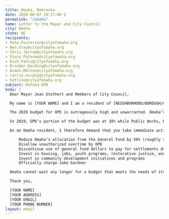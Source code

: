 ```yaml
---
title: Omaha, Nebraska
date: 2020-06-07 19:17:00 Z
permalink: "/omaha"
name: Letter to the Mayor and City Council
city: Omaha
state: NE
recipients:
- Pete.Festersen@cityofomaha.org
- Ben.Gray@cityofomaha.org
- Chris.Jerram@cityofomaha.org
- Vinny.Palermo@cityofomaha.org
- Rich.Pahls@cityofomaha.org
- Brinker.Harding@cityofomaha.org
- Aimee.Melton@cityofomaha.org
- carrie.murphy@cityofomaha.org
- hotline@cityofomaha.org
subject: Defund OPD
body: |
  Dear Mayor Jean Stothert and Members of City Council,

  My name is [YOUR NAME] and I am a resident of [NEIGHBORHOOD/BOROUGH/CITY]. First, I demand justice for James Scurlock who was killed by Jake Gardner on May 30th, 2020. Jake Gardner has been released from police custody and has not been charged. This case must be officially reopened. Second, I urge you to begin defunding and demilitarizing the Omaha Police Department.

  The 2020 budget for OPD is outrageously high and unwarranted. Omaha’s general budget for 2020 was $419.6 million and the OPD currently takes up nearly 40% of that budget, or $159.5 million. Since 2016, the OPD’s budget has increased 22% but the city’s clearance rates still remain relatively stagnant.

  In 2019, OPD’s portion of the budget was at 38% while Public Works, Parks, and Libraries made up just 5.7%, 5.5%, and 3.3% of the budget respectively. The underfunding of schools, infrastructure, parks, and libraries is causing much of Omaha’s suffering. The aforementioned underfunding of public services paired with the overfunding of the police shows me as your constituent that you are merely putting Band-Aids over bullet holes.

  As an Omaha resident, I therefore demand that you take immediate action to do the following:

      Reduce Omaha’s allocation from the General Fund by 50% (roughly $80 million)
      Disallow unauthorized overtime by OPD
      Discontinue use of general fund dollars to pay for settlements due to police murder, misconduct, and negligence
      Invest in housing, jobs, youth programs, restorative justice, and mental health workers to keep the community safe
      Invest in community development initiatives and programs
      Officially charge Jake Gardner

  Omaha cannot wait any longer for a budget that meets the needs of its residents. The only way to achieve this is to take immediate steps to defund OPD.

  Thank you,

  [YOUR NAME]
  [YOUR ADDRESS]
  [YOUR EMAIL]
  [YOUR PHONE NUMBER]
layout: email
---
```

